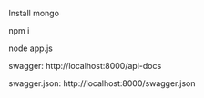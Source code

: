 Install mongo

npm i

node app.js

swagger: http://localhost:8000/api-docs

swagger.json: http://localhost:8000/swagger.json

